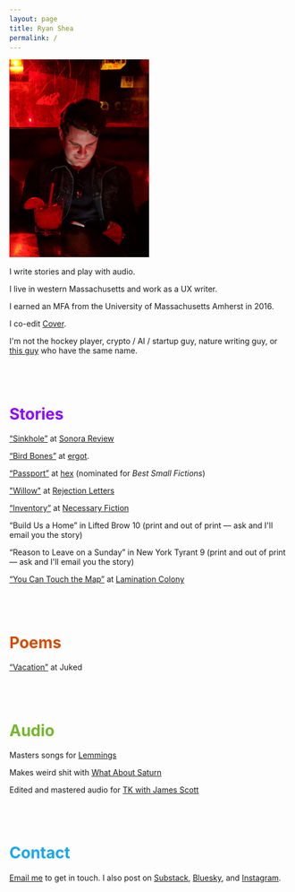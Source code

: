 ```yaml
---
layout: page
title: Ryan Shea
permalink: /
---
```

<img src="ruby.jpg" width="250px">
<br>
<p>I write stories and play with audio.</p>
<p>I live in western Massachusetts and work as a UX writer.</p>
<p>I earned an MFA from the University of Massachusetts Amherst in 2016.</p>
<p>I co-edit <a href="https://www.cover.pub/" target="_blank">Cover</a>.</p>
<p>I'm not the hockey player, crypto / AI / startup guy, nature writing guy, or <a href="https://www.teacherspayteachers.com/store/ryan-shea">this guy</a> who have the same name.</p>
<br>
<br>
<h1 style="color:#8F00FF;">Stories</h1>
<p><a href="https://sonorareview.com/2025/02/28/sinkhole-ryan-shea/">“Sinkhole”</a> at <a href="https://sonorareview.com/">Sonora Review</a>
<p><a href="https://www.ergot.press/authors/Ryan_Shea/Bird_Bones" target="_blank">“Bird Bones”</a> at <a href="https://www.ergot.press/">ergot</a>.
<p><a href="https://hexliterary.com/?p=1548" target="_blank">“Passport”</a> at <a href="https://hexliterary.com/">hex</a> (nominated for <i>Best Small Fictions</i>)
<p><a href="https://rejection-letters.com/2022/12/26/willow-ryan-jeffrey-shea/" target="_blank">"Willow"</a> at <a href="https://rejection-letters.com/">Rejection Letters</a> 
<p><a href="http://necessaryfiction.com/stories/RyanSheaInventory/" target="_blank">“Inventory”</a> at <a href="https://necessaryfiction.com/">Necessary Fiction</a> 
<p>“Build Us a Home” in Lifted Brow 10 (print and out of print &mdash; ask and I'll email you the story)</p>
<p>“Reason to Leave on a Sunday” in New York Tyrant 9 (print and out of print &mdash; ask and I'll email you the story)</p>
<p><a href="https://neutralspaces.co/laminationcolony/archive/rshea.html" target="_blank">“You Can Touch the Map”</a> at <a href="https://neutralspaces.co/laminationcolony/">Lamination Colony</a></p>
<br>
<br>
<h1 style="color:#D54B00;">Poems</h1>
<p><a href="http://www.juked.com/2018/01/ryan-jeffrey-shea-vacation.asp" target="_blank">“Vacation”</a> at Juked</p>
<br>
<br>
<h1 style="color:#74B72E;">Audio</h1>
<p>Masters songs for <a href="https://open.spotify.com/artist/4nCmtQFMPxlLb3odsrUTD9?si=uvD-NbEgTTGluFBqLaQsOw" target="_blank">Lemmings</a></p>
<p>Makes weird shit with <a href="https://open.spotify.com/track/4jeaUOEuH6AJkaO1e8B7qy?si=003610e5dfd64093" target="_blank">What About Saturn</a></p>
<p>Edited and mastered audio for <a href="http://tkpod.com/" target="_blank">TK with James Scott</a></p> 
<br>
<br>
<h1 style="color:#1AA7ec;">Contact</h1>
<p><a href="mailto: arr.shea@gmail.com" target="_blank">Email me</a> to get in touch. I also post on <a href="https://blips.substack.com/">Substack</a>, <a href="https://bsky.app/profile/rshea.bsky.social">Bluesky</a>, and <a href="">Instagram</a>.</p>
